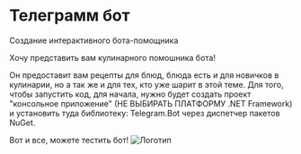 # Телеграмм бот
 Создание интерактивного бота-помощника
 
 Хочу представить вам кулинарного помошника бота!
 
 Он предоставит вам рецепты для блюд, блюда есть и для новичков в кулинарии, но а так же и для тех, кто уже шарит в этой теме.
 Для того, чтобы запустить код, для начала, нужно будет создать проект "консольное приложение" (НЕ ВЫБИРАТЬ ПЛАТФОРМУ .NET Framework) и установить туда библиотеку: Telegram.Bot через диспетчер пакетов NuGet.
 
 Вот и все, можете тестить бот!
 ![Логотип](https://octodex.github.com/images/orderedlistocat.png "Логотип GitHub")
